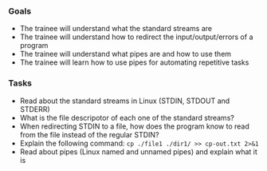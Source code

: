### Goals
- The trainee will understand what the standard streams are
- The trainee will understand how to redirect the input/output/errors of a program
- The trainee will understand what pipes are and how to use them
- The trainee will learn how to use pipes for automating repetitive tasks

### Tasks
- Read about the standard streams in Linux (STDIN, STDOUT and STDERR)
- What is the file descripotor of each one of the standard streams?
- When redirecting STDIN to a file, how does the program know to read from the file instead of the regular STDIN?
- Explain the following command: `cp ./file1 ./dir1/ >> cp-out.txt 2>&1`
- Read about pipes (Linux named and unnamed pipes) and explain what it is
